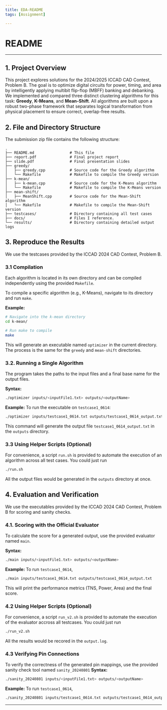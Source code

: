 ```yaml
---
title: EDA-README
tags: [Assignment]

---
```


# README

---

## 1. Project Overview

This project explores solutions for the 2024/2025 ICCAD CAD Contest, Problem B. The goal is to optimize digital circuits for power, timing, and area by intelligently applying multibit flip-flop (MBFF) banking and debanking. We implemented and compared three distinct clustering algorithms for this task: **Greedy**, **K-Means**, and **Mean-Shift**. All algorithms are built upon a robust two-phase framework that separates logical transformation from physical placement to ensure correct, overlap-free results.

## 2. File and Directory Structure

The submission zip file contains the following structure:

```
.
├── README.md                # This file
├── report.pdf               # Final project report
├── slide.pdf                # Final presentation slides
├── greedy/
│   ├── greedy.cpp           # Source code for the Greedy algorithm
│   └── Makefile             # Makefile to compile the Greedy version
├── k-mean/
│   ├── k-mean.cpp           # Source code for the K-Means algorithm
│   └── Makefile             # Makefile to compile the K-Means version
├── mean-shift/
│   ├── MeanShift.cpp        # Source code for the Mean-Shift algorithm
│   └── Makefile             # Makefile to compile the Mean-Shift version
├── testcases/               # Directory containing all test cases
├── docs/                    # Files I reference.
└── results/                 # Directory containing detailed output logs
```

## 3. Reproduce the Results

We use the testcases provided by the ICCAD 2024 CAD Contest, Problem B.

### 3.1 Compilation

Each algorithm is located in its own directory and can be compiled independently using the provided `Makefile`.

To compile a specific algorithm (e.g., K-Means), navigate to its directory and run `make`.

**Example:**
```bash
# Navigate into the k-mean directory
cd k-mean/

# Run make to compile
make
```
This will generate an executable named `optimizer` in the current directory. The process is the same for the `greedy` and `mean-shift` directories.

### 3.2. Running a Single Algorithm

The program takes the paths to the input files and a final base name for the output files.

**Syntax:**
```bash
./optimizer inputs/<inputFile1.txt> outputs/<outputName>
```

**Example:**
To run the executable on `testcase1_0614`:
```bash
./optimizer inputs/testcase1_0614.txt outputs/testcase1_0614_output.txt
```
This command will generate the output file `testcase1_0614_output.txt` in the `outputs` directory.


### 3.3 Using Helper Scripts (Optional)
For convenience, a script `run.sh` is provided to automate the execution of an algorithm across all test cases. You could just run
```bash
./run.sh
```
All the output files would be generated in the `outputs` directory at once.

## 4. Evaluation and Verification

We use the executables provided by the ICCAD 2024 CAD Contest, Problem B for scoring and sanity checks.

### 4.1. Scoring with the Official Evaluator
To calculate the score for a generated output, use the provided evaluator named `main`.

**Syntax:**
```bash
./main inputs/<inputFile1.txt> outputs/<outputName>
```

**Example:**
To run `testcase1_0614`,
```bash
./main inputs/testcase1_0614.txt outputs/testcase1_0614_output.txt
```
This will print the performance metrics (TNS, Power, Area) and the final score.

### 4.2 Using Helper Scripts (Optional)
For convenience, a script `run_v2.sh` is provided to automate the execution of the evaluator accross all testcases. You could just run
```bash
./run_v2.sh
```
All the results would be recored in the `output.log`.


### 4.3 Verifying Pin Connections
To verify the correctness of the generated pin mappings, use the provided sanity check tool named `sanity_20240801`
**Syntax:**
```bash
./sanity_20240801 inputs/<inputFile1.txt> outputs/<outputName>
```

**Example:**
To run `testcase1_0614`,

```bash
./sanity_20240801 inputs/testcase1_0614.txt outputs/testcase1_0614_output.txt
```

---